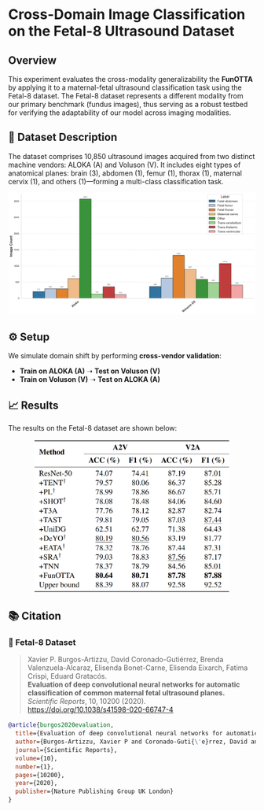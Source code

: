 # Cross-Domain Image Classification on the Fetal-8 Ultrasound Dataset

## Overview

This experiment evaluates the cross-modality generalizability the **FunOTTA** by applying it to a maternal-fetal ultrasound classification task using the Fetal-8 dataset.
The Fetal-8 dataset represents a different modality from our primary benchmark (fundus images), thus serving as a robust testbed for verifying the adaptability of our model across imaging modalities.

## 📂 Dataset Description

The dataset comprises 10,850 ultrasound images acquired from two distinct machine vendors: ALOKA (A) and Voluson (V). 
It includes eight types of anatomical planes:  brain (3), abdomen (1), femur (1), thorax (1), maternal cervix (1), and others (1)—forming a multi-class classification task.

<p align="center">
  <img src="https://github.com/Casperqian/FunOTTA/blob/main/img/fetal-8_distribution.png" alt="Label Distribution by Vendor" width="700"/>
</p>

## ⚙️ Setup
We simulate domain shift by performing **cross-vendor validation**:
- **Train on ALOKA (A)** ➝ **Test on Voluson (V)**
- **Train on Voluson (V)** ➝ **Test on ALOKA (A)**

## 📈 Results
The results on the Fetal-8 dataset are shown below:
<p align="center">
  <img src="https://github.com/Casperqian/FunOTTA/blob/main/img/fetal-8_results.png" alt="Label Distribution by Vendor" width="400"/>
</p>

## 📚 Citation
### 🔹 Fetal-8 Dataset

> Xavier P. Burgos-Artizzu, David Coronado-Gutiérrez, Brenda Valenzuela-Alcaraz, Elisenda Bonet-Carne, Elisenda Eixarch, Fatima Crispi, Eduard Gratacós.  
> **Evaluation of deep convolutional neural networks for automatic classification of common maternal fetal ultrasound planes.**  
> *Scientific Reports*, 10, 10200 (2020).  
> https://doi.org/10.1038/s41598-020-66747-4

```bibtex
@article{burgos2020evaluation,
  title={Evaluation of deep convolutional neural networks for automatic classification of common maternal fetal ultrasound planes},
  author={Burgos-Artizzu, Xavier P and Coronado-Guti{\'e}rrez, David and Valenzuela-Alcaraz, Brenda and Bonet-Carne, Elisenda and Eixarch, Elisenda and Crispi, Fatima and Gratac{\'o}s, Eduard},
  journal={Scientific Reports},
  volume={10},
  number={1},
  pages={10200},
  year={2020},
  publisher={Nature Publishing Group UK London}
}





